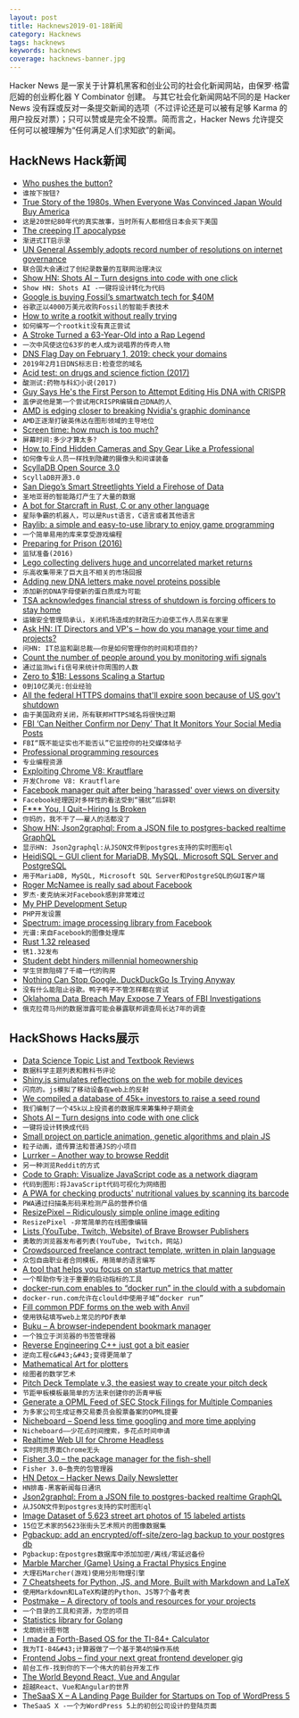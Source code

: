 ```yaml
---
layout: post
title: Hacknews2019-01-18新闻
category: Hacknews
tags: hacknews
keywords: hacknews
coverage: hacknews-banner.jpg
---
```


Hacker News 是一家关于计算机黑客和创业公司的社会化新闻网站，由保罗·格雷厄姆的创业孵化器 Y Combinator 创建。
与其它社会化新闻网站不同的是 Hacker News 没有踩或反对一条提交新闻的选项（不过评论还是可以被有足够 Karma 的用户投反对票）；只可以赞或是完全不投票。简而言之，Hacker News 允许提交任何可以被理解为“任何满足人们求知欲”的新闻。

## HackNews Hack新闻


- [Who pushes the button?](https://aeon.co/essays/what-would-a-world-without-pushbuttons-look-like)
- `谁按下按钮?`
- [True Story of the 1980s, When Everyone Was Convinced Japan Would Buy America](https://www.businessinsider.com/japans-eighties-america-buying-spree-2014-9#so-in-september-1985-the-g-5-countries-signed-the-plaza-accord-the-non-american-ones-pledged-more-liberal-trade-policies-to-try-to-close-it-7)
- `这是20世纪80年代的真实故事，当时所有人都相信日本会买下美国`
- [The creeping IT apocalypse](https://forrestbrazeal.com/2019/01/16/cloud-irregular-the-creeping-it-apocalypse/)
- `渐进式IT启示录`
- [UN General Assembly adopts record number of resolutions on internet governance](https://www.apc.org/en/node/35253)
- `联合国大会通过了创纪录数量的互联网治理决议`
- [Show HN: Shots AI – Turn designs into code with one click](https://www.shots.ai)
- `Show HN: Shots AI -一键将设计转化为代码`
- [Google is buying Fossil’s smartwatch tech for $40M](https://techcrunch.com/2019/01/17/google-is-buying-fossils-smartwatch-tech-for-40-million/)
- `谷歌正以4000万美元收购Fossil的智能手表技术`
- [How to write a rootkit without really trying](https://blog.trailofbits.com/2019/01/17/how-to-write-a-rootkit-without-really-trying/)
- `如何编写一个rootkit没有真正尝试`
- [A Stroke Turned a 63-Year-Old into a Rap Legend](https://www.theatlantic.com/health/archive/2019/01/doctor-rapp/579634/)
- `一次中风使这位63岁的老人成为说唱界的传奇人物`
- [DNS Flag Day on February 1, 2019: check your domains](https://dnsflagday.net)
- `2019年2月1日DNS标志日:检查您的域名`
- [Acid test: on drugs and science fiction (2017)](https://nevalalee.wordpress.com/2017/04/27/the-acid-test/)
- `酸测试:药物与科幻小说(2017)`
- [Guy Says He&#39;s the First Person to Attempt Editing His DNA with CRISPR](https://www.buzzfeednews.com/article/stephaniemlee/this-biohacker-wants-to-edit-his-own-dna)
- `盖伊说他是第一个尝试用CRISPR编辑自己DNA的人`
- [AMD is edging closer to breaking Nvidia&#39;s graphic dominance](https://www.engadget.com/2019/01/17/amd-versus-nvidia-radeon-vii-7-nanometer/)
- `AMD正逐渐打破英伟达在图形领域的主导地位`
- [Screen time: how much is too much?](https://www.nature.com/articles/d41586-019-00137-6)
- `屏幕时间:多少才算太多?`
- [How to Find Hidden Cameras and Spy Gear Like a Professional](https://www.senteltechsecurity.com/blog/post/how-to-find-hidden-cameras/)
- `如何像专业人员一样找到隐藏的摄像头和间谍装备`
- [ScyllaDB Open Source 3.0](https://www.scylladb.com/2019/01/17/scylla-open-source-3-0-overview/)
- `ScyllaDB开源3.0`
- [San Diego’s Smart Streetlights Yield a Firehose of Data](https://spectrum.ieee.org/view-from-the-valley/computing/networks/san-diegos-smart-streetlight-network-yielding-a-firehose-of-data)
- `圣地亚哥的智能路灯产生了大量的数据`
- [A bot for Starcraft in Rust, C or any other language](https://habr.com/en/post/436254/)
- `星际争霸的机器人，可以是Rust语言，C语言或者其他语言`
- [Raylib: a simple and easy-to-use library to enjoy game programming](https://www.raylib.com/)
- `一个简单易用的库来享受游戏编程`
- [Preparing for Prison (2016)](https://prisonuk.blogspot.com/2016/03/preparing-for-prison.html)
- `监狱准备(2016)`
- [Lego collecting delivers huge and uncorrelated market returns](https://www.bloomberg.com/news/articles/2019-01-17/lego-collecting-delivers-huge-and-uncorrelated-market-returns)
- `乐高收集带来了巨大且不相关的市场回报`
- [Adding new DNA letters make novel proteins possible](https://www.economist.com/science-and-technology/2019/01/19/adding-new-dna-letters-make-novel-proteins-possible)
- `添加新的DNA字母使新的蛋白质成为可能`
- [TSA acknowledges financial stress of shutdown is forcing officers to stay home](https://www.washingtonpost.com/transportation/2019/01/17/tsa-says-financial-stress-shutdown-is-forcing-growing-number-officers-stay-home/)
- `运输安全管理局承认，关闭机场造成的财政压力迫使工作人员呆在家里`
- [Ask HN: IT Directors and VP&#39;s – how do you manage your time and projects?](item?id=18931641)
- `问HN: IT总监和副总裁——你是如何管理你的时间和项目的?`
- [Count the number of people around you by monitoring wifi signals](https://github.com/schollz/howmanypeoplearearound)
- `通过监测wifi信号来统计你周围的人数`
- [Zero to $1B: Lessons Scaling a Startup](https://medium.com/@swaaanson/zero-to-1b-8-lessons-scaling-a-startup-f9a4b631de61)
- `0到10亿美元:创业经验`
- [All the federal HTTPS domains that&#39;ll expire soon because of US gov&#39;t shutdown](https://techcrunch.com/2019/01/17/federal-https-domains-expire-government-shutdown/)
- `由于美国政府关闭，所有联邦HTTPS域名将很快过期`
- [FBI ‘Can Neither Confirm nor Deny’ That It Monitors Your Social Media Posts](https://www.aclu.org/blog/free-speech/internet-speech/fbi-can-neither-confirm-nor-deny-it-monitors-your-social-media)
- `FBI“既不能证实也不能否认”它监控你的社交媒体帖子`
- [Professional programming resources](https://github.com/charlax/professional-programming)
- `专业编程资源`
- [Exploiting Chrome V8: Krautflare](https://www.jaybosamiya.com/blog/2019/01/02/krautflare/)
- `开发Chrome V8: Krautflare`
- [Facebook manager quit after being &#39;harassed&#39; over views on diversity](https://www.cnbc.com/2019/01/17/facebook-manager-quits-after-being-harassed-over-views-on-diversity.html)
- `Facebook经理因对多样性的看法受到“骚扰”后辞职`
- [F*** You, I Quit – Hiring Is Broken](https://medium.com/@evnowandforever/f-you-i-quit-hiring-is-broken-bb8f3a48d324)
- `你妈的，我不干了——雇人的活都没了`
- [Show HN: Json2graphql: From a JSON file to postgres-backed realtime GraphQL](https://github.com/hasura/graphql-engine/tree/master/community/tools/json2graphql)
- `显示HN: Json2graphql:从JSON文件到postgres支持的实时图形ql`
- [HeidiSQL – GUI client for MariaDB, MySQL, Microsoft SQL Server and PostgreSQL](https://www.heidisql.com/)
- `用于MariaDB, MySQL, Microsoft SQL Server和PostgreSQL的GUI客户端`
- [Roger McNamee is really sad about Facebook](http://time.com/5505441/mark-zuckerberg-mentor-facebook-downfall/)
- `罗杰·麦克纳米对Facebook感到非常难过`
- [My PHP Development Setup](https://johnmackenzie.co.uk/post/my-modern-php-development-setup/)
- `PHP开发设置`
- [Spectrum: image processing library from Facebook](https://libspectrum.io)
- `光谱:来自Facebook的图像处理库`
- [Rust 1.32 released](https://blog.rust-lang.org/2019/01/17/Rust-1.32.0.html)
- `锈1.32发布`
- [Student debt hinders millennial homeownership](https://www.curbed.com/2019/1/17/18186772/credit-student-debt-millennial-homeownership)
- `学生贷款阻碍了千禧一代的购房`
- [Nothing Can Stop Google. DuckDuckGo Is Trying Anyway](https://medium.com/s/story/nothing-can-stop-google-duckduckgo-is-trying-anyway-718eb7391423)
- `没有什么能阻止谷歌。鸭子鸭子不管怎样都在尝试`
- [Oklahoma Data Breach May Expose 7 Years of FBI Investigations](https://www.newsweek.com/oklahoma-data-breach-may-expose-years-fbi-investigations-report-1293862)
- `俄克拉荷马州的数据泄露可能会暴露联邦调查局长达7年的调查`


## HackShows Hacks展示

- [ Data Science Topic List and Textbook Reviews](http://datasciencetexts.com)
- `数据科学主题列表和教科书评论`
- [ Shiny.js simulates reflections on the web for mobile devices](https://github.com/rikschennink/shiny)
- `闪亮的。js模拟了移动设备在web上的反射`
- [ We compiled a database of 45k&#43; investors to raise a seed round](https://news.ycombinator.com/item?id=18911625)
- `我们编制了一个45k以上投资者的数据库来筹集种子期资金`
- [ Shots AI – Turn designs into code with one click](https://www.shots.ai)
- `一键将设计转换成代码`
- [ Small project on particle animation, genetic algorithms and plain JS](https://github.com/dg92/ant_sugar)
- `粒子动画，遗传算法和普通JS的小项目`
- [ Lurrker – Another way to browse Reddit](https://lurrker.com)
- `另一种浏览Reddit的方式`
- [ Code to Graph: Visualize JavaScript code as a network diagram](https://crubier.github.io/code-to-graph/)
- `代码到图形:将JavaScript代码可视化为网络图`
- [ A PWA for checking products&#39; nutritional values by scanning its barcode](https://github.com/moigonzalez/pwa-barcode-scanner)
- `PWA通过扫描条形码来检测产品的营养价值`
- [ ResizePixel – Ridiculously simple online image editing](https://www.resizepixel.com)
- `ResizePixel -非常简单的在线图像编辑`
- [ Lists (YouTube, Twitch, Website) of Brave Browser Publishers](https://batgrowth.com/)
- `勇敢的浏览器发布者列表(YouTube, Twitch，网站)`
- [ Crowdsourced freelance contract template, written in plain language](https://plainfreelancecontract.com/)
- `众包自由职业者合同模板，用简单的语言编写`
- [ A tool that helps you focus on startup metrics that matter](https://unubo.com/views)
- `一个帮助你专注于重要的启动指标的工具`
- [ docker-run.com enables to “docker run” in the clould with a subdomain](https://docker-run.com)
- `docker-run.com允许在clould中使用子域“docker run”`
- [ Fill common PDF forms on the web with Anvil](https://www.useanvil.com/free-forms/)
- `使用铁砧填写web上常见的PDF表单`
- [ Buku – A browser-independent bookmark manager](https://github.com/jarun/Buku)
- `一个独立于浏览器的书签管理器`
- [ Reverse Engineering C&#43;&#43; just got a bit easier](https://github.com/0xgalz/Virtuailor)
- `逆向工程c&#43;&#43;变得更简单了`
- [ Mathematical Art for plotters](https://codepen.io/msurguy/full/BvOpgZ)
- `绘图者的数学艺术`
- [ Pitch Deck Template v.3, the easiest way to create your pitch deck](https://basetemplates.com/pitch-deck-template)
- `节距甲板模板最简单的方法来创建你的沥青甲板`
- [ Generate a OPML Feed of SEC Stock Filings for Multiple Companies](https://opml.bb8.fun/)
- `为多家公司生成证券交易委员会股票备案的OPML提要`
- [ Nicheboard – Spend less time googling and more time applying](https://nicheboard.co)
- `Nicheboard——少花点时间搜索，多花点时间申请`
- [ Realtime Web UI for Chrome Headless](https://deepstream.live/?hn)
- `实时网页界面Chrome无头`
- [ Fisher 3.0 – the package manager for the fish-shell](https://github.com/jorgebucaran/fisher/releases/tag/3.0.0)
- `Fisher 3.0—鱼壳的包管理器`
- [ HN Detox – Hacker News Daily Newsletter](http://hndetox.com/v2)
- `HN排毒-黑客新闻每日通讯`
- [ Json2graphql: From a JSON file to postgres-backed realtime GraphQL](https://github.com/hasura/graphql-engine/tree/master/community/tools/json2graphql)
- `从JSON文件到postgres支持的实时图形ql`
- [ Image Dataset of 5,623 street art photos of 15 labeled artists](https://www.floydhub.com/rememberlenny/datasets/street-art-photos-with-15-artists-sap15a)
- `15位艺术家的5623张街头艺术照片的图像数据集`
- [ Pgbackup: add an encrypted/off-site/zero-lag backup to your postgres db](https://pgbackup.com/?2019)
- `Pgbackup:在postgres数据库中添加加密/离线/零延迟备份`
- [ Marble Marcher (Game) Using a Fractal Physics Engine](https://github.com/HackerPoet/MarbleMarcher)
- `大理石Marcher(游戏)使用分形物理引擎`
- [ 7 Cheatsheets for Python, JS, and More, Built with Markdown and LaTeX](https://github.com/kickstartcoding/cheatsheets)
- `使用Markdown和LaTeX构建的Python、JS等7个备考表`
- [ Postmake – A directory of tools and resources for your projects](https://postmake.io)
- `一个目录的工具和资源，为您的项目`
- [ Statistics library for Golang](https://github.com/montanaflynn/stats)
- `戈朗统计图书馆`
- [ I made a Forth-Based OS for the TI-84&#43; Calculator](https://news.ycombinator.com/item?id=18910694)
- `我为TI-84&#43;计算器做了一个基于第4的操作系统`
- [ Frontend Jobs – find your next great frontend developer gig](https://frontendjobs.tech/?)
- `前台工作-找到你的下一个伟大的前台开发工作`
- [ The World Beyond React, Vue and Angular](https://areknawo.com/the-world-beyond-react-vue-angular)
- `超越React、Vue和Angular的世界`
- [ TheSaaS X – A Landing Page Builder for Startups on Top of WordPress 5](http://thetheme.io/thesaasx/)
- `TheSaaS X -一个为WordPress 5上的初创公司设计的登陆页面`


